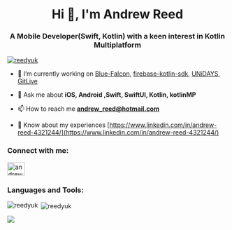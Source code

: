 <h1 align="center">Hi 👋, I'm Andrew Reed</h1>
<h3 align="center">A Mobile Developer(Swift, Kotlin) with a keen interest in Kotlin Multiplatform</h3>

<p align="left"> <a href="https://github.com/ryo-ma/github-profile-trophy"><img src="https://github-profile-trophy.vercel.app/?username=reedyuk" alt="reedyuk" /></a> </p>

- 🔭 I’m currently working on [Blue-Falcon](https://github.com/Reedyuk/blue-falcon), [firebase-kotlin-sdk](https://github.com/GitLiveApp/firebase-kotlin-sdk), [UNiDAYS](https://github.com/MyUNiDAYS), [GitLive](https://github.com/GitLiveApp/GitLive)

- 💬 Ask me about **iOS, Android ,Swift, SwiftUI, Kotlin, kotlinMP**

- 📫 How to reach me **andrew_reed@hotmail.com**

- 📄 Know about my experiences [https://www.linkedin.com/in/andrew-reed-4321244/](https://www.linkedin.com/in/andrew-reed-4321244/)

<h3 align="left">Connect with me:</h3>
<p align="left">
<a href="https://linkedin.com/in/andrew-reed-4321244" target="blank"><img align="center" src="https://cdn.jsdelivr.net/npm/simple-icons@3.0.1/icons/linkedin.svg" alt="andrew-reed-4321244" height="30" width="40" /></a>
</p>

<h3 align="left">Languages and Tools:</h3>

<p><img align="left" src="https://github-readme-stats.vercel.app/api/top-langs?username=reedyuk&show_icons=true&locale=en&layout=compact" alt="reedyuk" /></p>

<p>&nbsp;<img align="center" src="https://github-readme-stats.vercel.app/api?username=reedyuk&show_icons=true&locale=en" alt="reedyuk" /></p>
<img src="https://hit.yhype.me/github/profile?user_id=3853006" />
